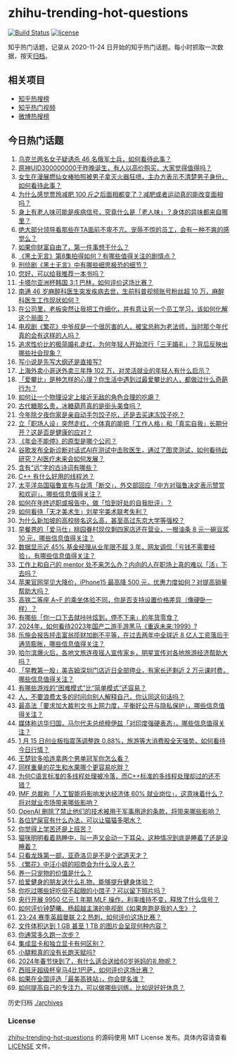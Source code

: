 # zhihu-trending-hot-questions

[![Build Status](https://github.com/justjavac/zhihu-trending-hot-questions/workflows/ci/badge.svg?branch=master)](https://github.com/justjavac/zhihu-trending-hot-questions/actions)
[![license](https://img.shields.io/github/license/justjavac/zhihu-trending-hot-questions)](https://github.com/justjavac/zhihu-trending-hot-questions/blob/master/LICENSE)

知乎热门话题，记录从 2020-11-24
日开始的知乎热门话题。每小时抓取一次数据，按天[归档](./archives)。

## 相关项目

- [知乎热搜榜](https://github.com/justjavac/zhihu-trending-top-search)
- [知乎热门视频](https://github.com/justjavac/zhihu-trending-hot-video)
- [微博热搜榜](https://github.com/justjavac/weibo-trending-hot-search)

## 今日热门话题

<!-- BEGIN -->
<!-- 最后更新时间 Tue Jan 16 2024 05:10:29 GMT+0800 (China Standard Time) -->

1. [乌克兰两名女子疑诱杀 46 名俄军士兵，如何看待此事？](https://www.zhihu.com/question/639545642)
1. [原神UID300000000于昨晚诞生，有人以高价购买，大家觉得值得吗？](https://www.zhihu.com/question/639586758)
1. [女生在漫展燃仙女棒拍照被男子拿灭火器狂喷，主办方表示不清楚男子身份，如何看待此事？](https://www.zhihu.com/question/639595027)
1. [为什么感觉贾玲减肥 100 斤之后面相都变了？减肥或者运动真的能改变面相吗？](https://www.zhihu.com/question/639222327)
1. [身上有老人味可能是疾病信号，究竟什么是「老人味」？身体的异味都来自哪里？](https://www.zhihu.com/question/639595342)
1. [绝大部分领导看那些在TA面前不卑不亢、宠辱不惊的员工，会有一种不爽的感觉么？](https://www.zhihu.com/question/639182013)
1. [如果你财富自由了，第一件事想干什么？](https://www.zhihu.com/question/638654877)
1. [《黑土无言》第8集拍得如何？有哪些值得关注的剧情点？](https://www.zhihu.com/question/639590327)
1. [刑侦剧《黑土无言》中有哪些细思极恐的细节？](https://www.zhihu.com/question/638925998)
1. [您好，可以给我推荐一本书吗？](https://www.zhihu.com/question/629734435)
1. [卡塔尔亚洲杯韩国 3:1 巴林，如何评价这场比赛？](https://www.zhihu.com/question/639639908)
1. [南通 46 岁麻醉科医生突发疾病去世，生前科普视频账号粉丝超 10 万，麻醉科医生工作现状如何？](https://www.zhihu.com/question/639602098)
1. [在公司里，老板突然让我把工作细化，并有意让另一个员工学习，该如何化解这个局面？](https://www.zhihu.com/question/630371976)
1. [电视剧《繁花》中爷叔是一个很厉害的人，被宝总称为老法师，当时那个年代真的会有这样的人吗？](https://www.zhihu.com/question/637697519)
1. [追求性价比的极简婚礼走红，为何年轻人开始流行「三无婚礼」？背后反映出哪些社会现象？](https://www.zhihu.com/question/639543788)
1. [写小说是先写大纲还是直接写?](https://www.zhihu.com/question/634362253)
1. [上海外卖小哥送外卖三年挣 102 万，对灵活就业的年轻人有什么启示？](https://www.zhihu.com/question/639474379)
1. [「爱攀比」是种怎样的心理？你生活中遇到过最爱攀比的人，都做过什么奇葩行为？](https://www.zhihu.com/question/638902552)
1. [如何让一个物理设定上接近无敌的角色合理的吃瘪？](https://www.zhihu.com/question/639257672)
1. [古代糖那么贵，冰糖葫芦真的是街头美食吗？](https://www.zhihu.com/question/449213329)
1. [今年除夕夜你家是亲自动手包饺子吃，还是去买速冻饺子吃？](https://www.zhihu.com/question/638476045)
1. [立「职场人设」突然走红，个体真的能把「工作人格」和「真实自我」长期分开？这是否是健康的应对？](https://www.zhihu.com/question/636103514)
1. [《年会不能停》的原型是哪个公司？](https://www.zhihu.com/question/637938014)
1. [谷歌发布全新诊断对话式AI在测试中击败医生，通过了图灵测试，如何看待此研究？AI医疗未来会如何发展？](https://www.zhihu.com/question/639540818)
1. [含有“远”字的古诗词有哪些？](https://www.zhihu.com/question/639634416)
1. [C++ 有什么好用的线程池？](https://www.zhihu.com/question/397916107)
1. [太平洋岛国瑙鲁宣布与台湾「断交」，外交部回应「中方对瑙鲁决定表示赞赏和欢迎」，哪些信息值得关注？](https://www.zhihu.com/question/639584799)
1. [如何在年终述职或报告中，做「恰到好处的自我批评」？](https://www.zhihu.com/question/639212230)
1. [如何看待「天才美术生」刘星宇美术联考失利？](https://www.zhihu.com/question/638984677)
1. [为什么新加坡的高校排名这么高，甚至高过东京大学等强校？](https://www.zhihu.com/question/637271298)
1. [早餐界的「爱马仕」桃园眷村现仅剩四家店还在营业，一根油条 8 元一碗豆浆 10 元，哪些信息值得关注？](https://www.zhihu.com/question/639546812)
1. [数据显示近 45% 基金经理从业年限不超 3 年，网友调侃「亏钱不需要经验」，有哪些信息值得关注？](https://www.zhihu.com/question/639559493)
1. [工作上和自己的 mentor 处不来怎么办？内向的人在职场上真的难以「活」下去吗？](https://www.zhihu.com/question/639485959)
1. [苹果官网罕见大降价，iPhone15 最高降 500 元，优惠力度如何？对提高销量帮助大吗？](https://www.zhihu.com/question/639549512)
1. [高铁二等座 A~F 的乘坐体验不同，你是否支持设置价格差异（像硬卧一样）？](https://www.zhihu.com/question/639552262)
1. [有哪些「你一口下去就咔咔炫到，停不下来」的年货零食？](https://www.zhihu.com/question/638174705)
1. [2024年，如何看待2023年国产二游手游黑马《重返未来:1999》?](https://www.zhihu.com/question/639164932)
1. [乐施会报告抨击富翁揽财加剧不平等，在过去两年中全球近 8 亿人工资落后于通货膨胀，哪些信息值得关注？](https://www.zhihu.com/question/639608516)
1. [哈尔滨爆火后，各地文旅连夜摇人宣传家乡，明星宣传对各地旅游经济帮助大吗？](https://www.zhihu.com/question/639550430)
1. [「早教第一股」美吉姆深圳门店近日全部停业，有家长还剩近 2 万元课时费，哪些信息值得关注？](https://www.zhihu.com/question/639492194)
1. [有哪些游戏的“困难模式”比“简单模式”还容易？](https://www.zhihu.com/question/638820026)
1. [人，不要浪费太多的时间向别人解释自己，你认同这句话吗？](https://www.zhihu.com/question/639281522)
1. [最高法「要求加大裁判文书上网力度，平衡好公开与隐私保护」，哪些信息值得关注？](https://www.zhihu.com/question/639549174)
1. [媒体称访华归国，马尔代夫总统穆伊兹「对印度强硬表态」，哪些信息值得关注？](https://www.zhihu.com/question/639552004)
1. [1 月 15 日创业板指震荡调整跌 0.88%，旅游等大消费股全天强势，如何看待今日行情？](https://www.zhihu.com/question/639546836)
1. [王楚钦多哈连拿两个男单冠军你怎么看？](https://www.zhihu.com/question/639488201)
1. [同样重量的花生和水果哪个更容易吃胖？](https://www.zhihu.com/question/638667658)
1. [为何C语言标准的多线程处理被冷落，而C++标准的多线程处理却过的还不错？](https://www.zhihu.com/question/639420175)
1. [IMF 总裁称「人工智能将影响发达经济体 60% 就业岗位」，这意味着什么？将对就业市场带来哪些影响？](https://www.zhihu.com/question/639549778)
1. [OpenAI 删除了禁止他们的技术被用于军事用途的条款，将带来哪些影响？](https://www.zhihu.com/question/639576669)
1. [各位铲屎官有什么办法，可以让猫猫多喝水？](https://www.zhihu.com/question/639483707)
1. [你觉得上学苦还是上班苦？](https://www.zhihu.com/question/639332876)
1. [猫咪明明看着熟睡中，叫一声又会动一下耳朵，这种情况到底是睡着了还是没睡着？](https://www.zhihu.com/question/639207672)
1. [只看龙珠第一部，亚奇洛贝是不是个武道天才？](https://www.zhihu.com/question/638849244)
1. [《繁花》中汪小姐的招商会为什么没人去？](https://www.zhihu.com/question/638480589)
1. [养一只宠物的价值是什么？](https://www.zhihu.com/question/639027196)
1. [给爱健身的朋友送什么礼物，能够提升健身体验？](https://www.zhihu.com/question/633938757)
1. [你吃过哪些好吃但不起眼的小馆子？可以留下照片吗？](https://www.zhihu.com/question/638216933)
1. [央行开展 9950 亿元 1 年期 MLF 操作，利率维持不变，释放了什么信号？](https://www.zhihu.com/question/639552185)
1. [如何评价钟楚曦、杨超越主演的电视剧《如果奔跑是我的人生》？](https://www.zhihu.com/question/639111711)
1. [23-24 赛季英超曼联 2:2 热刺，如何评价这场比赛？](https://www.zhihu.com/question/639517840)
1. [文件体积达到 1 GB 甚至 1 TB 的图片会呈现何种内容？](https://www.zhihu.com/question/360608822)
1. [你通常多久跑一次步？](https://www.zhihu.com/question/638724857)
1. [集成显卡和独立显卡有何区别？](https://www.zhihu.com/question/638119498)
1. [小腿粗真的没有长跑天赋吗?](https://www.zhihu.com/question/638873297)
1. [2024年春节快到了，有什么适合送给60岁爸妈的礼物呢？](https://www.zhihu.com/question/637432462)
1. [西班牙超级杯皇马4比1巴萨，如何评价这场比赛？](https://www.zhihu.com/question/639540788)
1. [如果在全国评选「最美高铁站」，你会提名谁？](https://www.zhihu.com/question/638919191)
1. [如何提高自己的专注力，可以做哪些训练，比如说好好休息？](https://www.zhihu.com/question/480582950)

<!-- END -->

历史归档 [./archives](./archives)

### License

[zhihu-trending-hot-questions](https://github.com/justjavac/zhihu-trending-hot-questions)
的源码使用 MIT License 发布。具体内容请查看 [LICENSE](./LICENSE) 文件。
